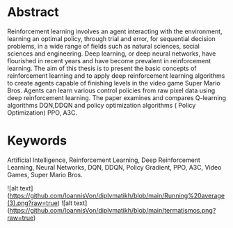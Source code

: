 # Abstract
Reinforcement learning involves an agent interacting with the environment, learning
an optimal policy, through trial and error, for sequential decision problems, in a wide
range of fields such as natural sciences, social sciences and engineering. Deep learning,
or deep neural networks, have flourished in recent years and have become prevalent in
reinforcement learning. The aim of this thesis is to present the basic concepts of reinforcement
learning and to apply deep reinforcement learning algorithms to create agents
capable of finishing levels in the video game Super Mario Bros. Agents can learn various
control policies from raw pixel data using deep reinforcement learning. The paper examines
and compares Q-learning algorithms DQN,DDQN and policy optimization algorithms
( Policy Optimization) PPO, A3C.
# Keywords
Artificial Intelligence, Reinforcement Learning, Deep Reinforcement Learning, Neural
Networks, DQN, DDQN, Policy Gradient, PPO, A3C, Video Games, Super Mario Bros.

![alt text] (https://github.com/IoannisVon/diplvmatikh/blob/main/Running%20average(3).png?raw=true)
![alt text] (https://github.com/IoannisVon/diplvmatikh/blob/main/termatismos.png?raw=true)
